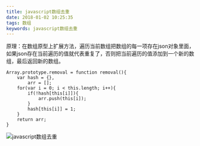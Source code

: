 ```yaml
---
title: javascript数组去重
date: 2018-01-02 10:25:35
tags: 数组
keywords: javascript数组去重
---
```



原理：在数组原型上扩展方法，遍历当前数组把数组的每一项存在json对象里面，如果json存在当前遍历的值就代表重复了，否则把当前遍历的值添加到一个新的数组，最后返回新的数组。
<!--more-->

```
Array.prototype.removal = function removal(){
	var hash = {},
		arr = [];
	for(var i = 0; i < this.length; i++){
		if(!hash[this[i]]){
			arr.push(this[i]);
		}
		hash[this[i]] = 1;
	}
	return arr;
}
```

![javascript数组去重](http://hexo-1252491761.file.myqcloud.com/javascript%E6%95%B0%E7%BB%84%E5%8E%BB%E9%87%8D/20180102105153.png)
